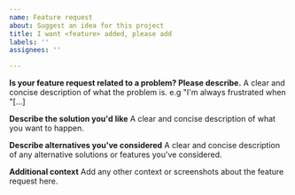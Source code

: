 ```yaml
---
name: Feature request
about: Suggest an idea for this project
title: I want <feature> added, please add
labels: ''
assignees: ''

---
```


**Is your feature request related to a problem? Please describe.**
A clear and concise description of what the problem is. e.g "I'm always frustrated when "[...]

**Describe the solution you'd like**
A clear and concise description of what you want to happen.

**Describe alternatives you've considered**
A clear and concise description of any alternative solutions or features you've considered.

**Additional context**
Add any other context or screenshots about the feature request here.
